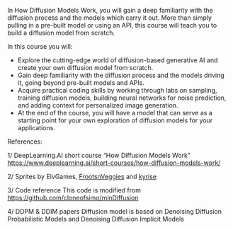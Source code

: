 In How Diffusion Models Work, you will gain a deep familiarity with the diffusion process and the models which carry it out. More than simply pulling in a pre-built model or using an API, this course will teach you to build a diffusion model from scratch.

In this course you will:

- Explore the cutting-edge world of diffusion-based generative AI and create your own diffusion model from scratch.
- Gain deep familiarity with the diffusion process and the models driving it, going beyond pre-built models and APIs.
- Acquire practical coding skills by working through labs on sampling, training diffusion models, building neural networks for noise prediction, and adding context for personalized image generation.
- At the end of the course, you will have a model that can serve as a starting point for your own exploration of diffusion models for your applications.

References:

1/ DeepLearning.AI short course “How Diffusion Models Work”
https://www.deeplearning.ai/short-courses/how-diffusion-models-work/

2/ Sprites by ElvGames, [FrootsnVeggies](https://zrghr.itch.io/froots-and-veggies-culinary-pixels) and [kyrise](https://kyrise.itch.io/)

3/ Code reference
This code is modified from https://github.com/cloneofsimo/minDiffusion

4/ DDPM & DDIM papers
Diffusion model is based on Denoising Diffusion Probabilistic Models and Denoising Diffusion Implicit Models

